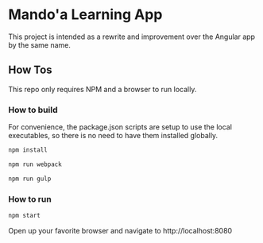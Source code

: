 # Mando'a Learning App

This project is intended as a rewrite and improvement over the Angular app by the same name.

## How Tos

This repo only requires NPM and a browser to run locally.

### How to build

For convenience, the package.json scripts are setup to use the local executables, so there is no need to have them installed globally.

```sh
npm install
```

```sh
npm run webpack
```

```sh
npm run gulp
```

### How to run

```sh
npm start
```

Open up your favorite browser and navigate to http://localhost:8080